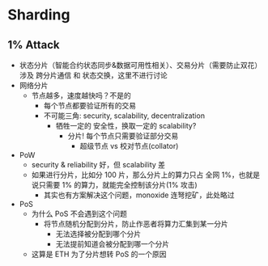 # Sharding

## 1% Attack

+ 状态分片（智能合约状态同步&数据可用性相关）、交易分片（需要防止双花） 涉及 跨分片通信 和  状态交换，这里不进行讨论
+ 网络分片
    * 节点越多，速度越快吗？不是的
        - 每个节点都要验证所有的交易
        - 不可能三角: security, scalability, decentralization
            + 牺牲一定的 安全性，换取一定的 scalability?
                * 分片! 每个节点只需要验证部分交易
                    - 超级节点 vs 校对节点(collator)
+ PoW
    * security & reliability 好，但 scalability 差
    * 如果进行分片，比如分 100 片，那么分片上的算力只占 全网 1%，也就是说只需要 1% 的算力，就能完全控制该分片(1% 攻击)
        - 其实也有方案解决这个问题，monoxide 连弩挖矿，此处略过
+ PoS
    * 为什么 PoS 不会遇到这个问题
        - 将节点随机分配到分片，防止作恶者将算力汇集到某一分片
            + 无法选择被分配到哪个分片
            + 无法提前知道会被分配到哪一个分片
    * 这算是 ETH 为了分片想转 PoS 的一个原因